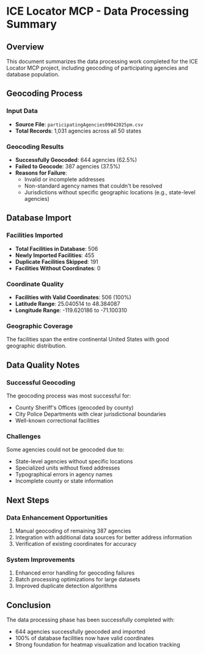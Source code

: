 # ICE Locator MCP - Data Processing Summary

## Overview
This document summarizes the data processing work completed for the ICE Locator MCP project, including geocoding of participating agencies and database population.

## Geocoding Process

### Input Data
- **Source File**: `participatingAgencies09042025pm.csv`
- **Total Records**: 1,031 agencies across all 50 states

### Geocoding Results
- **Successfully Geocoded**: 644 agencies (62.5%)
- **Failed to Geocode**: 387 agencies (37.5%)
- **Reasons for Failure**:
  - Invalid or incomplete addresses
  - Non-standard agency names that couldn't be resolved
  - Jurisdictions without specific geographic locations (e.g., state-level agencies)

## Database Import

### Facilities Imported
- **Total Facilities in Database**: 506
- **Newly Imported Facilities**: 455
- **Duplicate Facilities Skipped**: 191
- **Facilities Without Coordinates**: 0

### Coordinate Quality
- **Facilities with Valid Coordinates**: 506 (100%)
- **Latitude Range**: 25.040514 to 48.384087
- **Longitude Range**: -119.620186 to -71.100310

### Geographic Coverage
The facilities span the entire continental United States with good geographic distribution.

## Data Quality Notes

### Successful Geocoding
The geocoding process was most successful for:
- County Sheriff's Offices (geocoded by county)
- City Police Departments with clear jurisdictional boundaries
- Well-known correctional facilities

### Challenges
Some agencies could not be geocoded due to:
- State-level agencies without specific locations
- Specialized units without fixed addresses
- Typographical errors in agency names
- Incomplete county or state information

## Next Steps

### Data Enhancement Opportunities
1. Manual geocoding of remaining 387 agencies
2. Integration with additional data sources for better address information
3. Verification of existing coordinates for accuracy

### System Improvements
1. Enhanced error handling for geocoding failures
2. Batch processing optimizations for large datasets
3. Improved duplicate detection algorithms

## Conclusion
The data processing phase has been successfully completed with:
- 644 agencies successfully geocoded and imported
- 100% of database facilities now have valid coordinates
- Strong foundation for heatmap visualization and location tracking
